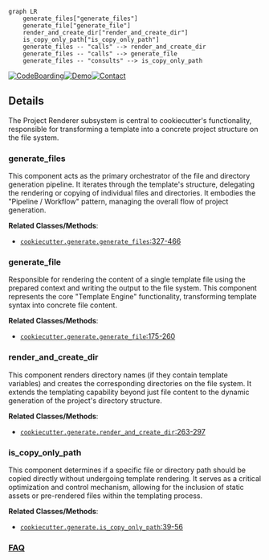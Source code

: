 ```mermaid
graph LR
    generate_files["generate_files"]
    generate_file["generate_file"]
    render_and_create_dir["render_and_create_dir"]
    is_copy_only_path["is_copy_only_path"]
    generate_files -- "calls" --> render_and_create_dir
    generate_files -- "calls" --> generate_file
    generate_files -- "consults" --> is_copy_only_path
```

[![CodeBoarding](https://img.shields.io/badge/Generated%20by-CodeBoarding-9cf?style=flat-square)](https://github.com/CodeBoarding/GeneratedOnBoardings)[![Demo](https://img.shields.io/badge/Try%20our-Demo-blue?style=flat-square)](https://www.codeboarding.org/demo)[![Contact](https://img.shields.io/badge/Contact%20us%20-%20contact@codeboarding.org-lightgrey?style=flat-square)](mailto:contact@codeboarding.org)

## Details

The Project Renderer subsystem is central to cookiecutter's functionality, responsible for transforming a template into a concrete project structure on the file system.

### generate_files
This component acts as the primary orchestrator of the file and directory generation pipeline. It iterates through the template's structure, delegating the rendering or copying of individual files and directories. It embodies the "Pipeline / Workflow" pattern, managing the overall flow of project generation.


**Related Classes/Methods**:

- <a href="https://github.com/cookiecutter/cookiecutter/blob/main/cookiecutter/generate.py#L327-L466" target="_blank" rel="noopener noreferrer">`cookiecutter.generate.generate_files`:327-466</a>


### generate_file
Responsible for rendering the content of a single template file using the prepared context and writing the output to the file system. This component represents the core "Template Engine" functionality, transforming template syntax into concrete file content.


**Related Classes/Methods**:

- <a href="https://github.com/cookiecutter/cookiecutter/blob/main/cookiecutter/generate.py#L175-L260" target="_blank" rel="noopener noreferrer">`cookiecutter.generate.generate_file`:175-260</a>


### render_and_create_dir
This component renders directory names (if they contain template variables) and creates the corresponding directories on the file system. It extends the templating capability beyond just file content to the dynamic generation of the project's directory structure.


**Related Classes/Methods**:

- <a href="https://github.com/cookiecutter/cookiecutter/blob/main/cookiecutter/generate.py#L263-L297" target="_blank" rel="noopener noreferrer">`cookiecutter.generate.render_and_create_dir`:263-297</a>


### is_copy_only_path
This component determines if a specific file or directory path should be copied directly without undergoing template rendering. It serves as a critical optimization and control mechanism, allowing for the inclusion of static assets or pre-rendered files within the templating process.


**Related Classes/Methods**:

- <a href="https://github.com/cookiecutter/cookiecutter/blob/main/cookiecutter/generate.py#L39-L56" target="_blank" rel="noopener noreferrer">`cookiecutter.generate.is_copy_only_path`:39-56</a>




### [FAQ](https://github.com/CodeBoarding/GeneratedOnBoardings/tree/main?tab=readme-ov-file#faq)